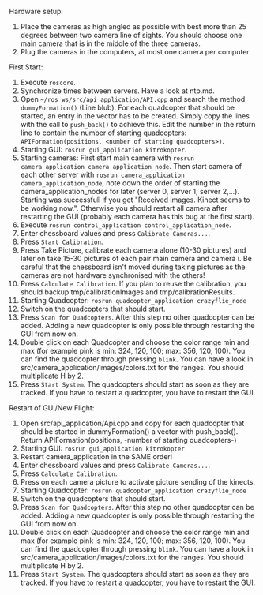 Hardware setup:

 1. Place the cameras as high angled as possible with best more than 25 degrees between two camera line of sights. You should choose one main camera that is in the middle of the three cameras.
 2. Plug the cameras in the computers, at most one camera per computer.


First Start:

 1. Execute `roscore`.
 2. Synchronize times between servers. Have a look at ntp.md.
 3. Open `~/ros_ws/src/api_application/API.cpp` and search the method `dummyFormation()` (Line blub). For each quadcopter that should be started, an entry in the vector has to be created. Simply copy the lines with the call to `push_back()` to achieve this. Edit the number in the return line to contain the number of starting quadcopters: `APIFormation(positions, <number of starting quadcopters>)`.
 4. Starting GUI: `rosrun gui_application kitrokopter`.
 5. Starting cameras: First start main camera with `rosrun camera_application camera_application_node`. Then start camera of each other server with `rosrun camera_application camera_application_node`, note down the order of starting the camera_application_nodes for later (server 0, server 1, server 2,...). Starting was successfull if you get "Received images. Kinect seems to be working now.". Otherwise you should restart all camera after restarting the GUI (probably each camera has this bug at the first start).
 6. Execute `rosrun control_application control_application_node`.
 7. Enter chessboard values and press `Calibrate Cameras...`.
 8. Press `Start Calibration`.
 9. Press Take Picture, calibrate each camera alone (10-30 pictures) and later on take 15-30 pictures of each pair main camera and camera i. Be careful that the chessboard isn't moved during taking pictures as the cameras are not hardware synchronised with the others!
 10. Press `Calculate Calibration`. If you plan to reuse the calibration, you should backup tmp/calibrationImages and tmp/calibrationResults.
 11. Starting Quadcopter: `rosrun quadcopter_application crazyflie_node`
 12. Switch on the quadcopters that should start.
 13. Press `Scan for Quadcopters`. After this step no other quadcopter can be added. Adding a new quadcopter is only possible through restarting the GUI from now on.
 14. Double click on each Quadcopter and choose the color range min and max (for example pink is min: 324, 120, 100; max: 356, 120, 100). You can find the quadcopter through pressing `blink`. You can have a look in src/camera_application/images/colors.txt for the ranges. You should multiplicate H by 2.
 15. Press `Start System`. The quadcopters should start as soon as they are tracked. If you have to restart a quadcopter, you have to restart the GUI.


Restart of GUI/New Flight:
	
 1. Open src/api_application/Api.cpp and copy for each quadcopter that should be started in dummyFormation() a vector with push_back(). Return APIFormation(positions, -number of starting quadcopters-)
 2. Starting GUI: `rosrun gui_application kitrokopter`
 3. Restart camera_application in the SAME order!
 4. Enter chessboard values and press `Calibrate Cameras...`.
 5. Press `Calculate Calibration`.
 6. Press on each camera picture to activate picture sending of the kinects.
 7. Starting Quadcopter: `rosrun quadcopter_application crazyflie_node`
 8. Switch on the quadcopters that should start.
 9. Press `Scan for Quadcopters`. After this step no other quadcopter can be added. Adding a new quadcopter is only possible through restarting the GUI from now on.
 10. Double click on each Quadcopter and choose the color range min and max (for example pink is min: 324, 120, 100; max: 356, 120, 100). You can find the quadcopter through pressing `blink`. You can have a look in src/camera_application/images/colors.txt for the ranges. You should multiplicate H by 2.
 11. Press `Start System`. The quadcopters should start as soon as they are tracked. If you have to restart a quadcopter, you have to restart the GUI.

